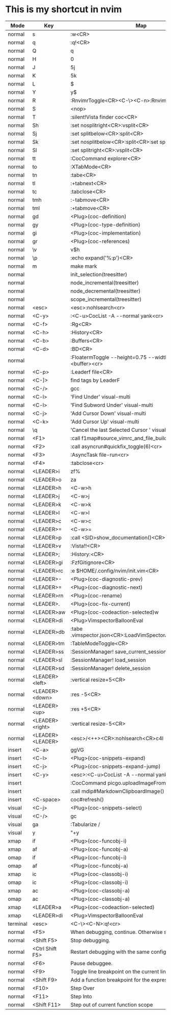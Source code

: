 # This is my shortcut in nvim

| Mode       | Key                  | Map                                                            |
| ---------- | -------------------- | -------------------------------------------------------------  |
| normal     | s                    | :w<CR\>                                                        |
| normal     | q                    | :q!<CR\>                                                       |
| normal     | Q                    | q                                                              |
| normal     | H                    | 0                                                              |
| normal     | J                    | 5j                                                             |
| normal     | K                    | 5k                                                             |
| normal     | L                    | $                                                              |
| normal     | Y                    | y$                                                             |
| normal     | R                    | :RnvimrToggle<CR\><C-\\><C-n\>:RnvimrResize 0<CR\>             |
| normal     | S                    | <nop\>                                                         |
| normal     | T                    | :silent!Vista finder coc<CR\>                                  |
| normal     | Sh                   | :set nosplitright<CR\>:vsplit<CR\>                             |
| normal     | Sj                   | :set splitbelow<CR\>:split<CR\>                                |
| normal     | Sk                   | :set nosplitbelow<CR\>:split<CR\>:set splitbelow<CR\>          |
| normal     | Sl                   | :set splitright<CR\>:vsplit<CR\>                               |
| normal     | tt                   | :CocCommand explorer<CR\>                                      |
| normal     | to                   | :XTabMode<CR\>                                                 |
| normal     | tn                   | :tabe<CR\>                                                     |
| normal     | tl                   | :+tabnext<CR\>                                                 |
| normal     | tc                   | :tabclose<CR\>                                                 |
| normal     | tmh                  | :-tabmove<CR\>                                                 |
| normal     | tml                  | :+tabmove<CR\>                                                 |
| normal     | gd                   | <Plug\>(coc-definition)                                        |
| normal     | gy                   | <Plug\>(coc-type-definition)                                   |
| normal     | gi                   | <Plug\>(coc-implementation)                                    |
| normal     | gr                   | <Plug\>(coc-references)                                        |
| normal     | \v                   | v$h                                                            |
| normal     | \p                   | :echo expand('%:p')<CR\>                                       |
| normal     | m                    | make mark                                                      |
| normal     | <CR>                 | init_selection(treesitter)                                     |
| normal     | <CR>                 | node_incremental(treesitter)                                   |
| normal     | <BS>                 | node_decremental(treesitter)                                   |
| normal     | <BS>                 | scope_incremental(treesitter)                                  |
| normal     | <esc\>               | <esc\>:nohlsearch<cr\>                                         |
| normal     | <C-y\>               | :<C-u\>CocList -A --normal yank<cr\>                           |
| normal     | <C-f\>               | :Rg<CR\>                                                       |
| normal     | <C-h\>               | :History<CR\>                                                  |
| normal     | <C-b\>               | :Buffers<CR\>                                                  |
| normal     | <C-d\>               | :BD<CR\>                                                       |
| normal     | <C-t>                | :FloatermToggle --height=0.75 --width=0.7 --cmd=<buffer\><cr\> |
| normal     | <C-p\>               | :Leaderf file<CR\>                                             |
| normal     | <C-]\>               | find tags by LeaderF                                           |
| normal     | <C-/\>               | gcc                                                            |
| normal     | <C-l\>               | 'Find Under' visual-multi                                      |
| normal     | <C-l\>               | 'Find Subword Under' visual-multi                              |
| normal     | <C-j\>               | 'Add Cursor Down' visual-multi                                 |
| normal     | <C-k\>               | 'Add Cursor Up' visual-multi                                   |
| normal     | \\q                  | 'Cancel the last Selected Cursor ' visual-multi                |
| normal     | <F1\>                | :call f1map#source_vimrc_and_file_build()<cr\>                 |
| normal     | <F2\>                | :call asyncrun#quickfix_toggle(6)<cr\>                         |
| normal     | <F3\>                | :AsyncTask file-run<cr\>                                       |
| normal     | <F4\>                | :tabclose<cr\>                                                 |
| normal     | <LEADER\>i           | zf%                                                            |
| normal     | <LEADER\>o           | za                                                             |
| normal     | <LEADER\>h           | <C-w\>h                                                        |
| normal     | <LEADER\>j           | <C-w\>j                                                        |
| normal     | <LEADER\>k           | <C-w\>k                                                        |
| normal     | <LEADER\>l           | <C-w\>l                                                        |
| normal     | <LEADER\>c           | <C-w\>c                                                        |
| normal     | <LEADER\>=           | <C-w\>=                                                        |
| normal     | <LEADER\>p           | :call <SID\>show_documentation()<CR\>                          |
| normal     | <LEADER\>v           | :Vista!!<CR\>                                                  |
| normal     | <LEADER\>;           | :History:<CR\>                                                 |
| normal     | <LEADER\>gi          | :FzfGitignore<CR\>                                             |
| normal     | <LEADER\>rc          | :e $HOME/.config/nvim/init.vim<CR\>                            |
| normal     | <LEADER\>-           | <Plug\>(coc-diagnostic-prev)                                   |
| normal     | <LEADER\>=           | <Plug\>(coc-diagnostic-next)                                   |
| normal     | <LEADER\>rn          | <Plug\>(coc-rename)                                            |
| normal     | <LEADER\>.           | <Plug\>(coc-fix-current)                                       |
| normal     | <LEADER\>aw          | <Plug\>(coc-codeaction-selected)w                              |
| normal     | <LEADER\>di          | <Plug\>VimspectorBalloonEval                                   |
| normal     | <LEADER\>db          | :tabe .vimspector.json<CR\>:LoadVimSpectorJsonTemplate<CR\>    |
| normal     | <LEADER\>tm          | :TableModeToggle<CR\>                                          |
| normal     | <LEADER\>ss          | :SessionManager! save_current_session<CR>                      |
| normal     | <LEADER\>sl          | :SessionManager! load_session<CR>                              |
| normal     | <LEADER\>sd          | :SessionManager! delete_session<CR>                            |
| normal     | <LEADER\><left\>     | :vertical resize+5<CR\>                                        |
| normal     | <LEADER\><down\>     | :res -5<CR\>                                                   |
| normal     | <LEADER\><up\>       | :res +5<CR\>                                                   |
| normal     | <LEADER\><right\>    | :vertical resize-5<CR\>                                        |
| normal     | <LEADER\><LEADER\>   | <esc\>/<++\><CR\>:nohlsearch<CR\>c4l                           |
| insert     | <C-a\>               | <esc>ggVG                                                      |
| insert     | <C-l\>               | <Plug\>(coc-snippets-expand)                                   |
| insert     | <C-j\>               | <Plug\>(coc-snippets-expand-jump)                              |
| insert     | <C-y\>               | <esc\>:<C-u\>CocList -A --normal yank<cr\>                     |
| insert     | <c-u>                | <esc>:CocCommand picgo.uploadImageFromClipboard<CR>            |
| insert     | <c-p>                | <esc>:call mdip#MarkdownClipboardImage()<CR>                   |
| insert     | <C-space\>           | coc#refresh()                                                  |
| visual     | <C-j\>               | <Plug\>(coc-snippets-select)                                   |
| visual     | <C-/\>               | gc                                                             |
| visual     | ga                   | :Tabularize /                                                  |
| visual     | y                    | "+y                                                            |
| xmap       | if                   | <Plug\>(coc-funcobj-i)                                         |
| xmap       | af                   | <Plug\>(coc-funcobj-a)                                         |
| omap       | if                   | <Plug\>(coc-funcobj-i)                                         |
| omap       | af                   | <Plug\>(coc-funcobj-a)                                         |
| xmap       | ic                   | <Plug\>(coc-classobj-i)                                        |
| omap       | ic                   | <Plug\>(coc-classobj-i)                                        |
| xmap       | ac                   | <Plug\>(coc-classobj-a)                                        |
| omap       | ac                   | <Plug\>(coc-classobj-a)                                        |
| xmap       | <LEADER\>a           | <Plug\>(coc-codeaction-selected)                               |
| xmap       | <LEADER\>di          | <Plug\>VimspectorBalloonEval                                   |
| terminal   | <esc\>               | <C-\\><C-N\>:q!<cr\>                                           |
| normal     | <F5\>                | When debugging, continue. Otherwise start debugging.           |
| normal     | <Shift F5\>          | Stop debugging.                                                |
| normal     | <Ctrl Shift F5\>     | Restart debugging with the same configuration.                 |
| normal     | <F6\>                | Pause debuggee.                                                |
| normal     | <F9\>                | Toggle line breakpoint on the current line.                    |
| normal     | <Shift F9\>          | Add a function breakpoint for the expression under cursor      |
| normal     | <F10\>               | Step Over                                                      |
| normal     | <F11\>               | Step Into                                                      |
| normal     | <Shift F11\>         | Step out of current function scope                             |

